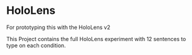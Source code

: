 # HoloLens
For prototyping this with the HoloLens v2

This Project contains the full HoloLens experiment with 12 sentences to type on each condition.
